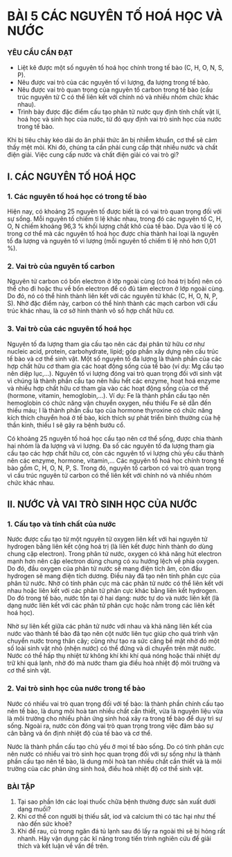 # BÀI 5 CÁC NGUYÊN TỐ HOÁ HỌC VÀ NƯỚC

### YÊU CẦU CẦN ĐẠT
- Liệt kê được một số nguyên tố hoá học chính trong tế bào (C, H, O, N, S, P).
- Nêu được vai trò của các nguyên tố vi lượng, đa lượng trong tế bào.
- Nêu được vai trò quan trọng của nguyên tố carbon trong tế bào (cấu trúc nguyên tử C có thể liên kết với chính nó và nhiều nhóm chức khác nhau).
- Trình bày được đặc điểm cấu tạo phân tử nước quy định tính chất vật lí, hoá học và sinh học của nước, từ đó quy định vai trò sinh học của nước trong tế bào.

Khi bị tiêu chảy kéo dài do ăn phải thức ăn bị nhiễm khuẩn, cơ thể sẽ cảm thấy mệt mỏi. Khi đó, chúng ta cần phải cung cấp thật nhiều nước và chất điện giải. Việc cung cấp nước và chất điện giải có vai trò gì?

## I. CÁC NGUYÊN TỐ HOÁ HỌC
### 1. Các nguyên tố hoá học có trong tế bào
Hiện nay, có khoảng 25 nguyên tố được biết là có vai trò quan trọng đối với sự sống. Mỗi nguyên tố chiếm tỉ lệ khác nhau, trong đó các nguyên tố C, H, O, N chiếm khoảng 96,3 % khối lượng chất khô của tế bào.
Dựa vào tỉ lệ có trong cơ thể mà các nguyên tố hoá học được chia thành hai loại là nguyên tố đa lượng và nguyên tố vi lượng (mỗi nguyên tố chiếm tỉ lệ nhỏ hơn 0,01 %).

### 2. Vai trò của nguyên tố carbon
Nguyên tử carbon có bốn electron ở lớp ngoài cùng (có hoá trị bốn) nên có thể cho đi hoặc thu về bốn electron để có đủ tám electron ở lớp ngoài cùng. Do đó, nó có thể hình thành liên kết với các nguyên tử khác (C, H, O, N, P, S). Nhờ đặc điểm này, carbon có thể hình thành các mạch carbon với cấu trúc khác nhau, là cơ sở hình thành vô số hợp chất hữu cơ.

### 3. Vai trò của các nguyên tố hoá học
Nguyên tố đa lượng tham gia cấu tạo nên các đại phân tử hữu cơ như nucleic acid, protein, carbohydrate, lipid; góp phần xây dựng nên cấu trúc tế bào và cơ thể sinh vật. Một số nguyên tố đa lượng là thành phần của các hợp chất hữu cơ tham gia các hoạt động sống của tế bào (ví dụ: Mg cấu tạo nên diệp lục,...).
Nguyên tố vi lượng đóng vai trò quan trọng đối với sinh vật vì chúng là thành phần cấu tạo nên hầu hết các enzyme, hoạt hoá enzyme và nhiều hợp chất hữu cơ tham gia vào các hoạt động sống của cơ thể (hormone, vitamin, hemoglobin,...). Ví dụ: Fe là thành phần cấu tạo nên hemoglobin có chức năng vận chuyển oxygen, nếu thiếu Fe sẽ dẫn đến thiếu máu; I là thành phần cấu tạo của hormone thyroxine có chức năng kích thích chuyển hoá ở tế bào, kích thích sự phát triển bình thường của hệ thần kinh, thiếu I sẽ gây ra bệnh bướu cổ.

Có khoảng 25 nguyên tố hoá học cấu tạo nên cơ thể sống, được chia thành hai nhóm là đa lượng và vi lượng. Đa số các nguyên tố đa lượng tham gia cấu tạo các hợp chất hữu cơ, còn các nguyên tố vi lượng chủ yếu cấu thành nên các enzyme, hormone, vitamin,...
Các nguyên tố hoá học chính trong tế bào gồm C, H, O, N, P, S. Trong đó, nguyên tố carbon có vai trò quan trọng vì cấu trúc nguyên tử carbon có thể liên kết với chính nó và nhiều nhóm chức khác nhau.

## II. NƯỚC VÀ VAI TRÒ SINH HỌC CỦA NƯỚC
### 1. Cấu tạo và tính chất của nước
Nước được cấu tạo từ một nguyên tử oxygen liên kết với hai nguyên tử hydrogen bằng liên kết cộng hoá trị (là liên kết được hình thành do dùng chung cặp electron).
Trong phân tử nước, oxygen có khả năng hút electron mạnh hơn nên cặp electron dùng chung có xu hướng lệch về phía oxygen. Do đó, đầu oxygen của phân tử nước sẽ mang điện tích âm, còn đầu hydrogen sẽ mang điện tích dương. Điều này đã tạo nên tính phân cực của phân tử nước.
Nhờ có tính phân cực mà các phân tử nước có thể liên kết với nhau hoặc liên kết với các phân tử phân cực khác bằng liên kết hydrogen. Do đó trong tế bào, nước tồn tại ở hai dạng: nước tự do và nước liên kết (là dạng nước liên kết với các phân tử phân cực hoặc nằm trong các liên kết hoá học).

Nhờ sự liên kết giữa các phân tử nước với nhau và khả năng liên kết của nước vào thành tế bào đã tạo nên cột nước liên tục giúp cho quá trình vận chuyển nước trong thân cây; cũng như tạo ra sức căng bề mặt nhờ đó một số loài sinh vật nhỏ (nhện nước) có thể đứng và di chuyển trên mặt nước.
Nước có thể hấp thụ nhiệt từ không khí khi khí quá nóng hoặc thải nhiệt dự trữ khi quá lạnh, nhờ đó mà nước tham gia điều hoà nhiệt độ môi trường và cơ thể sinh vật.

### 2. Vai trò sinh học của nước trong tế bào
Nước có nhiều vai trò quan trọng đối với tế bào: là thành phần chính cấu tạo nên tế bào, là dung môi hoà tan nhiều chất cần thiết, vừa là nguyên liệu vừa là môi trường cho nhiều phản ứng sinh hoá xảy ra trong tế bào để duy trì sự sống. Ngoài ra, nước còn đóng vai trò quan trọng trong việc đảm bảo sự cân bằng và ổn định nhiệt độ của tế bào và cơ thể.

Nước là thành phần cấu tạo chủ yếu ở mọi tế bào sống. Do có tính phân cực nên nước có nhiều vai trò sinh học quan trọng đối với sự sống như là thành phần cấu tạo nên tế bào, là dung môi hoà tan nhiều chất cần thiết và là môi trường của các phản ứng sinh hoá, điều hoà nhiệt độ cơ thể sinh vật.

### BÀI TẬP
1. Tại sao phần lớn các loại thuốc chữa bệnh thường được sản xuất dưới dạng muối?
2. Khi cơ thể con người bị thiếu sắt, iod và calcium thì có tác hại như thế nào đến sức khoẻ?
3. Khi để rau, củ trong ngăn đá tủ lạnh sau đó lấy ra ngoài thì sẽ bị hỏng rất nhanh. Hãy vận dụng các kĩ năng trong tiến trình nghiên cứu để giải thích và kết luận về vấn đề trên.
